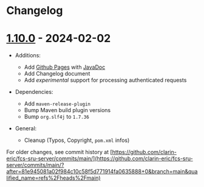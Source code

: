 # Changelog

# [1.10.0](https://github.com/clarin-eric/fcs-sru-server/releases/tag/1.10.0) - 2024-02-02

- Additions:
  - Add [Github Pages](https://clarin-eric.github.io/fcs-sru-server/) with [JavaDoc](https://clarin-eric.github.io/fcs-sru-server/project-reports.html)
  - Add Changelog document

  * Add _experimental_ support for processing authenticated requests

- Dependencies:
  - Add `maven-release-plugin`
  - Bump Maven build plugin versions
  - Bump `org.slf4j` to `1.7.36`

- General:
  - Cleanup (Typos, Copyright, `pom.xml` infos)


For older changes, see commit history at [https://github.com/clarin-eric/fcs-sru-server/commits/main/](https://github.com/clarin-eric/fcs-sru-server/commits/main/?after=81e945081a02f984c10c58f5d771914fa0635888+0&branch=main&qualified_name=refs%2Fheads%2Fmain)
